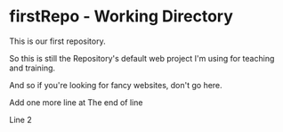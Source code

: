 # firstRepo - Working Directory
This is our first repository.

So this is still the Repository's default web project I'm using for teaching and training.

And so if you're looking for fancy websites, don't go here.

Add one more line at The end of line

Line 2